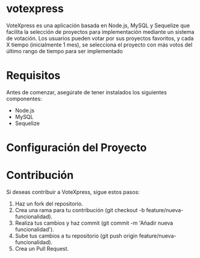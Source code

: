 # votexpress
VoteXpress es una aplicación basada en Node.js, MySQL y Sequelize que facilita la selección de proyectos para implementación mediante un sistema de votación. Los usuarios pueden votar por sus proyectos favoritos, y cada X tiempo (inicialmente 1 mes), se selecciona el proyecto con más votos del último rango de tiempo para ser implementado

# Requisitos
Antes de comenzar, asegúrate de tener instalados los siguientes componentes:

- Node.js
- MySQL
- Sequelize

# Configuración del Proyecto

# Contribución
Si deseas contribuir a VoteXpress, sigue estos pasos:

1. Haz un fork del repositorio.
2. Crea una rama para tu contribución (git checkout -b feature/nueva-funcionalidad).
3. Realiza tus cambios y haz commit (git commit -m 'Añadir nueva funcionalidad').
4. Sube tus cambios a tu repositorio (git push origin feature/nueva-funcionalidad).
5. Crea un Pull Request.
